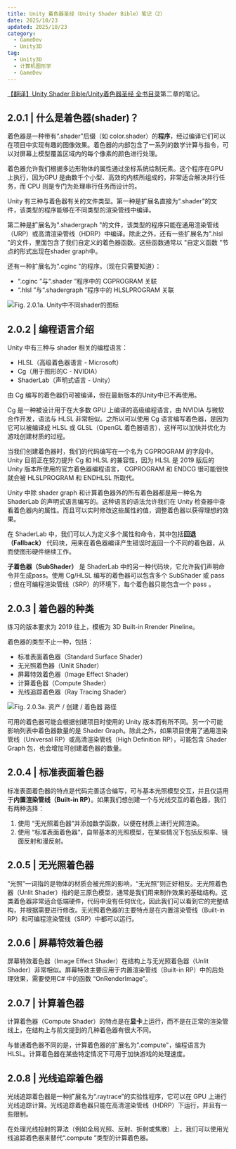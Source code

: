 ```yaml
---
title: Unity 着色器圣经（Unity Shader Bible）笔记（2）
date: 2025/10/23
updated: 2025/10/23
category:
  - GameDev
  - Unity3D
tag:
  - Unity3D
  - 计算机图形学
  - GameDev
---
```


[【翻译】Unity Shader Bible/Unity着色器圣经 全书目录](https://zhuanlan.zhihu.com/p/645676077)第二章的笔记。

<!-- more -->

## 2.0.1 | 什么是着色器(shader)？

着色器是一种带有“.shader”后缀（如 color.shader）的**程序**，经过编译它们可以在项目中实现有趣的图像效果。着色器的内部包含了一系列的数学计算与指令，可以对屏幕上模型覆盖区域内的每个像素的颜色进行处理。

着色器允许我们根据多边形物体的属性通过坐标系统绘制元素。这个程序在GPU上执行，因为GPU 是由数千个小型、高效的内核所组成的，非常适合解决并行任务，而 CPU 则是专门为处理串行任务而设计的。

Unity 有三种与着色器有关的文件类型。第一种是扩展名直接为“.shader”的文件，该类型的程序能够在不同类型的渲染管线中编译。

第二种是扩展名为".shadergraph "的文件，该类型的程序只能在通用渲染管线（URP）或高清渲染管线（HDRP）中编译。除此之外，还有一些扩展名为".hlsl "的文件，里面包含了我们自定义的着色器函数。这些函数通常以 "自定义函数 "节点的形式出现在shader graph中。

还有一种扩展名为".cginc "的程序。（现在只需要知道）：
- “.cginc ”与“.shader ”程序中的 CGPROGRAM 关联
- “.hlsl ”与“.shadergraph ”程序中的 HLSLPROGRAM 关联

![Fig. 2.0.1a. Unity中不同shader的图标](Pasted%20image%2020251023132018.png)

## 2.0.2 | 编程语言介绍

Unity 中有三种与 shader 相关的编程语言：
- HLSL（高级着色器语言 - Microsoft）
- Cg（用于图形的C - NVIDIA）
- ShaderLab（声明式语言 - Unity）

由 Cg 编写的着色器仍可被编译，但在最新版本的Unity中已不再使用。

Cg 是一种被设计用于在大多数 GPU 上编译的高级编程语言，由 NVIDIA 与微软合作开发，语法与 HLSL 非常相似。之所以可以使用 Cg 语言编写着色器，是因为它可以被编译成 HLSL 或 GLSL（OpenGL 着色器语言），这样可以加快并优化为游戏创建材质的过程。

当我们创建着色器时，我们的代码编写在一个名为 CGPROGRAM 的字段中。Unity 目前正在努力提升 Cg 和 HLSL 的兼容性，因为 HLSL 是 2019 版后的 Unity 版本所使用的官方着色器编程语言， CGPROGRAM 和 ENDCG 很可能很快就会被 HLSLPROGRAM 和 ENDHLSL 所取代。

Unity 中除 shader graph 和计算着色器外的所有着色器都是用一种名为 ShaderLab 的声明式语言编写的。这种语言的语法允许我们在 Unity 检查器中查看着色器内的属性。而且可以实时修改这些属性的值，调整着色器以获得理想的效果。

在 ShaderLab 中，我们可以人为定义多个属性和命令，其中包括**回退（Fallback）** 代码块，用来在着色器编译产生错误时返回一个不同的着色器，从而使图形硬件继续工作。

**子着色器（SubShader）** 是 ShaderLab 中的另一种代码块，它允许我们声明命令并生成pass。使用 Cg/HLSL 编写的着色器可以包含多个 SubShader 或 pass ；但在可编程渲染管线（SRP）的环境下，每个着色器只能包含一个 pass 。

## 2.0.3 | 着色器的种类

练习的版本要求为 2019 往上，模板为 3D Built-in Rrender Pineline。

着色器的类型不止一种，包括：

- 标准表面着色器（Standard Surface Shader）
- 无光照着色器（Unlit Shader）
- 屏幕特效着色器（Image Effect Shader）
- 计算着色器（Compute Shader）
- 光线追踪着色器（Ray Tracing Shader）

![Fig. 2.0.3a. 资产 / 创建 / 着色器 路径](Pasted%20image%2020251030181930.png)

可用的着色器可能会根据创建项目时使用的 Unity 版本而有所不同。另一个可能影响列表中着色器数量的是 Shader Graph。除此之外，如果项目使用了通用渲染管线（Universal RP）或高清渲染管线（High Definition RP），可能包含 Shader Graph 包，也会增加可创建着色器的数量。

## 2.0.4 | 标准表面着色器

标准表面着色器的特点是代码完善适合编写，可与基本光照模型交互，并且仅适用于**内置渲染管线（Built-in RP）**。如果我们想创建一个与光线交互的着色器，我们有两种选择：
1. 使用 “无光照着色器”并添加数学函数，以便在材质上进行光照渲染。
2. 使用 “标准表面着色器”，自带基本的光照模型，在某些情况下包括反照率、镜面反射和漫反射。

## 2.0.5 | 无光照着色器

“光照”一词指的是物体的材质会被光照的影响，“无光照”则正好相反。无光照着色器（Unlit Shader）指的是三原色模型，通常是我们用来制作效果的基础结构。这类着色器非常适合低端硬件，代码中没有任何优化，因此我们可以看到它的完整结构，并根据需要进行修改。无光照着色器的主要特点是在内置渲染管线（Built-in RP）和可编程渲染管线（SRP）中都可以运行。

## 2.0.6 | 屏幕特效着色器

屏幕特效着色器（Image Effect Shader）在结构上与无光照着色器（Unlit Shader）非常相似。屏幕特效主要应用于内置渲染管线（Built-in RP）中的后处理效果，需要使用C# 中的函数 “OnRenderImage”。

## 2.0.7 | 计算着色器

计算着色器（Compute Shader）的特点是在**显卡**上运行，而不是在正常的渲染管线上，在结构上与前文提到的几种着色器有很大不同。

与普通着色器不同的是，计算着色器的扩展名为".compute"，编程语言为 HLSL。计算着色器在某些特定情况下可用于加快游戏的处理速度。

##  2.0.8 | 光线追踪着色器

光线追踪着色器是一种扩展名为“.raytrace”的实验性程序，它可以在 GPU 上进行光线追踪计算。光线追踪着色器只能在高清渲染管线（HDRP）下运行，并且有一些限制。

在处理光线投射的算法（例如全局光照、反射、折射或焦散）上，我们可以使用光线追踪着色器来替代“.compute ”类型的计算着色器。
